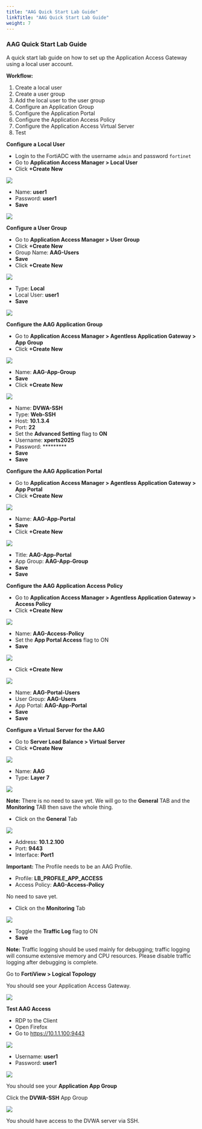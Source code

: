 ```yaml
---
title: "AAG Quick Start Lab Guide"
linkTitle: "AAG Quick Start Lab Guide"
weight: 7 
---
```


### AAG Quick Start Lab Guide
A quick start lab guide on how to set up the Application Access Gateway using a local user account.

**Workflow:**
1. Create a local user
2. Create a user group
3. Add the local user to the user group
4. Configure an Application Group
5. Configure the Application Portal
6. Configure the Application Access Policy
7. Configure the Application Access Virtual Server
8. Test

**Configure a Local User**
- Login to the FortiADC with the username ```admin``` and password ```fortinet```
- Go to **Application Access Manager > Local User**
- Click **+Create New**

![](aag-qlg-local-user.png)

- Name: **user1**
- Password: **user1**
- **Save**

![](aag-qlg-user-form.png)

**Configure a User Group**
- Go to **Application Access Manager > User Group**
- Click **+Create New**
- Group Name: **AAG-Users** 
- **Save**
- Click **+Create New**

![](aag-qlg-user-form1.png)

- Type: **Local**
- Local User: **user1**
- **Save**

![](aag-qlg-user-form2.png)

**Configure the AAG Application Group**
- Go to **Application Access Manager > Agentless Application Gateway > App Group**
- Click **+Create New**

![](aag-qlg-aag.png)

- Name: **AAG-App-Group**
- **Save**
- Click **+Create New**

![](aag-qlg-app-access-adv.png)

- Name: **DVWA-SSH**
- Type: **Web-SSH**
- Host: **10.1.3.4**
- Port: **22**
- Set the **Advanced Setting** flag to **ON**
- Username: **xperts2025**
- Password: *********
- **Save**
- **Save**

**Configure the AAG Application Portal**
- Go to **Application Access Manager > Agentless Application Gateway > App Portal**
- Click **+Create New**

![](aag-qlg-app-portal.png)

- Name: **AAG-App-Portal**
- **Save**
- Click **+Create New**

![](aag-qlg-aag-app-portal1.png)

- Title: **AAG-App-Portal**
- App Group: **AAG-App-Group**
- **Save**
- **Save**

**Configure the AAG Application Access Policy**
- Go to **Application Access Manager > Agentless Application Gateway > Access Policy**
- Click **+Create New**

![](aag-qlg-access-policy.png)

- Name: **AAG-Access-Policy**
- Set the **App Portal Access** flag to ON
- **Save**

![](aag-qlg-access-policy1.png)

- Click **+Create New**

![](aag-qlg-portal-users.png)

- Name: **AAG-Portal-Users**
- User Group: **AAG-Users**
- App Portal: **AAG-App-Portal**
- **Save**
- **Save**

**Configure a Virtual Server for the AAG**
- Go to **Server Load Balance > Virtual Server**
- Click **+Create New**

![](aag-qlg-vs.png)

- Name: **AAG**
- Type: **Layer 7**

![](aag-qlg-vs1.png)

**Note:** There is no need to save yet.  We will go to the **General** TAB and the **Monitoring** TAB then save the whole thing.

- Click on the **General** Tab

![](aag-qlg-vs-gen.png)

- Address: **10.1.2.100**
- Port: **9443**
- Interface: **Port1**

**Important:** The Profile needs to be an AAG Profile.

- Profile: **LB_PROFILE_APP_ACCESS**
- Access Policy: **AAG-Access-Policy**

No need to save yet.

- Click on the **Monitoring** Tab

![](aag-qlg-vs-monitoring.png)

- Toggle the **Traffic Log** flag to ON
- **Save**

**Note:** Traffic logging should be used mainly for debugging; traffic logging will consume extensive memory and CPU resources. Please disable traffic logging after debugging is complete.

Go to **FortiView > Logical Topology**

You should see your Application Access Gateway.

![](aag-qlg-fortiview.png)

**Test AAG Access**
- RDP to the Client
- Open Firefox
- Go to https://10.1.1.100:9443

![](aag-qlg-app-portal-access.png)

- Username: **user1**
- Password: **user1**

![](aag-qlg-user1.png)

You should see your **Application App Group**

Click the **DVWA-SSH** App Group

![](aag-qlg-dvwa-ssh.png)

You should have access to the DVWA server via SSH.





